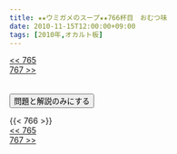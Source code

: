 ```yaml
---
title: ★★ウミガメのスープ★★766杯目　おむつ味
date: 2010-11-15T12:00:00+09:00
tags: [2010年,オカルト板]
---
```

<div class="th_left"><a href="../765"><< 765</a></div>
<div class="th_right"><a href="../767">767 >></a></div>
<br><br>
<script src="../../js/cupsoup.js"></script>
<form>
<input type="button" value="問題と解説のみにする" onClick="toggleCupsoup()">
</form>
{{< 766 >}}
<div class="th_left"><a href="../765"><< 765</a></div>
<div class="th_right"><a href="../767">767 >></a></div>